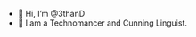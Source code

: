 - 👋 Hi, I’m @3thanD
- 👀 I am a Technomancer and Cunning Linguist. 

<!---
3thanD/3thanD is a ✨ special ✨ repository because its `README.md` (this file) appears on your GitHub profile.
You can click the Preview link to take a look at your changes.
--->
